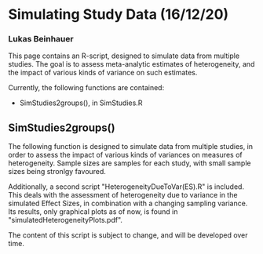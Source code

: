 # **Simulating Study Data (16/12/20)**
### Lukas Beinhauer

This page contains an R-script, designed to simulate data from multiple studies. The goal is to assess meta-analytic estimates of heterogeneity, and the impact of various kinds of variance on such estimates.

Currently, the following functions are contained:
- SimStudies2groups(), in SimStudies.R

## SimStudies2groups()

The following function is designed to simulate data from multiple studies, in order to assess the impact of various kinds of variances on measures of heterogeneity. Sample sizes are samples for each study, with small sample sizes being stronlgy favoured.

Additionally, a second script "HeterogeneityDueToVar(ES).R" is included. This deals with the assessment of heterogeneity due to variance in the simulated Effect Sizes, in combination with a changing sampling variance. Its results, only graphical plots as of now, is found in "simulatedHeterogeneityPlots.pdf".

The content of this script is subject to change, and will be developed over time.